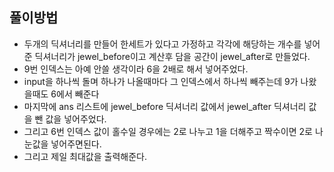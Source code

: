 ## 풀이방법

- 두개의 딕셔너리를 만들어 한세트가 있다고 가정하고 각각에 해당하는 개수를 넣어준 딕셔너리가 jewel_before이고 계산후 담을 공간이 jewel_after로 만들었다.
- 9번 인덱스는 아예 안쓸 생각이라 6을 2배로 해서 넣어주었다.
- input을 하나씩 돌며 하나가 나올때마다 그 인덱스에서 하나씩 빼주는데 9가 나왔을때도 6에서 빼준다
- 마지막에 ans 리스트에 jewel_before 딕셔너리 값에서 jewel_after 딕셔너리 값을 뺀 값을 넣어주었다.
- 그리고 6번 인덱스 값이 홀수일 경우에는 2로 나누고 1을 더해주고 짝수이면 2로 나눈값을 넣어주면된다.
- 그리고 제일 최대값을 출력해준다.